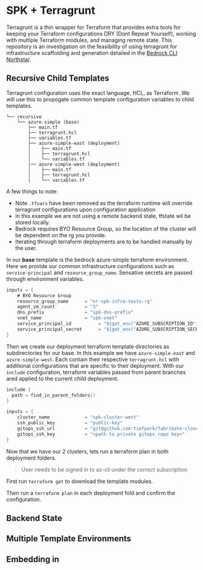 # SPK + Terragrunt

Terragrunt is a thin wrapper for Terraform that provides extra tools for keeping your Terraform configurations DRY (Dont Repeat Yourself), working with multiple Terraform modules, and managing remote state. This repository is an investigation on the feasibility of using terragrunt for infrastructure scaffolding and generation detailed in the [Bedrock CLI Northstar](https://github.com/CatalystCode/bedrock-end-to-end-dx).

## Recursive Child Templates

Terragrunt configuration uses the exact language, HCL, as Terraform. We will use this to propogate common template configuration variables to child templates.
```
└── recursive
    └── azure-simple (base)
        ├── main.tf
        ├── terragrunt.hcl
        ├── variables.tf
        ├── azure-simple-east (deployment)
        │    ├── main.tf
        │    ├── terragrunt.hcl
        │    └── variables.tf
        |── azure-simple-west (deployment)
        │    ├── main.tf
        │    ├── terragrunt.hcl
        │    └── variables.tf
```

A few things to note:
- Note `.tfvars` have been removed as the terraform runtime will override terragrunt configurations upon configuration application
- In this example we are not using a remote backend state, tfstate wil be stored locally.
- Bedrock requires BYO Resource Group, so the location of the cluster will be dependent on the rg you provide.
- Iterating through terraform deployments are to be handled manually by the user.

In our **base** template is the bedrock azure-simple terraform environment. Here we provide our common infrastructure configurations such as `service-principal` and `resource_group_name`. Sensative secrets are passed through environment variables.
```go
inputs = {
    # BYO Resource Group
    resource_group_name      = "nr-spk-infra-tests-rg"
    agent_vm_count           = "3"
    dns_prefix               = "spk-dns-prefix"
    vnet_name                = "spk-vnet"
    service_principal_id          = "${get_env("AZURE_SUBSCRIPTION_ID", "")}"
    service_principal_secret      = "${get_env("AZURE_SUBSCRIPTION_SECRET", "")}"
}
```
Then we create our deployment terraform template directories as subdirectories for our base. In this example we have `azure-simple-east` and `azure-simple-west`. Each contain their respective `terragrunt.hcl` with additional configurations that are specific to their deployment. With our `include` configuration, terraform variables passed from parent branches ared applied to the current child deployment.

```go
include {
  path = find_in_parent_folders()
}

inputs = {
    cluster_name             = "spk-cluster-west"
    ssh_public_key           = "public-key"
    gitops_ssh_url           = "git@github.com:timfpark/fabrikate-cloud-native-manifests.git"
    gitops_ssh_key           = "<path to private gitops repo key>"
}
```

Now that we have our 2 clusters, lets run a terraform plan in both deployment folders.

> User needs to be signed in to az-cli under the correct subscription

First run `terraform get` to download the template modules.

Then run a `terraform plan` in each deployment fold and confirm the configuration.

## Backend State


## Multiple Template Environments


## Embedding in